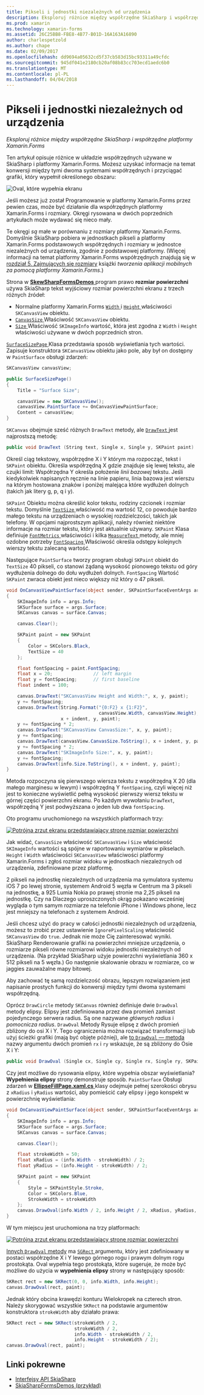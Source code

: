 ```yaml
---
title: Pikseli i jednostki niezależnych od urządzenia
description: Eksploruj różnice między współrzędne SkiaSharp i współrzędne platformy Xamarin.Forms
ms.prod: xamarin
ms.technology: xamarin-forms
ms.assetid: 26C25BB8-FBE8-4B77-B01D-16A163A16890
author: charlespetzold
ms.author: chape
ms.date: 02/09/2017
ms.openlocfilehash: dd9694a05632cd5f37cb583d15bc93311a49cfdc
ms.sourcegitcommit: 945df041e2180cb20af08b83cc703ecd1aedc6b0
ms.translationtype: MT
ms.contentlocale: pl-PL
ms.lasthandoff: 04/04/2018
---
```

# <a name="pixels-and-device-independent-units"></a>Pikseli i jednostki niezależnych od urządzenia

_Eksploruj różnice między współrzędne SkiaSharp i współrzędne platformy Xamarin.Forms_

Ten artykuł opisuje różnice w układzie współrzędnych używane w SkiaSharp i platformy Xamarin.Forms. Możesz uzyskać informacje na temat konwersji między tymi dwoma systemami współrzędnych i przyciągać grafiki, który wypełnił określonego obszaru:

![](pixels-images/screenfillexample.png "Oval, które wypełnia ekranu")

Jeśli możesz już został Programowanie w platformy Xamarin.Forms przez pewien czas, może być działanie dla współrzędnych platformy Xamarin.Forms i rozmiary. Okręgi rysowana w dwóch poprzednich artykułach może wydawać się nieco mały.

Te okręgi *są* małe w porównaniu z rozmiary platformy Xamarin.Forms. Domyślnie SkiaSharp pobiera w jednostkach pikseli a platformy Xamarin.Forms podstawowych współrzędnych i rozmiary w jednostce niezależnych od urządzenia, zgodnie z podstawowej platformy. (Więcej informacji na temat platformy Xamarin.Forms współrzędnych znajdują się w [rozdział 5. Zajmujących się rozmiary](~/xamarin-forms/creating-mobile-apps-xamarin-forms/summaries/chapter05.md) książki *tworzenia aplikacji mobilnych za pomocą platformy Xamarin.Forms*.)

Strona w [ **SkewSharpFormsDemos** ](https://developer.xamarin.com/samples/xamarin-forms/SkiaSharpForms/Demos/) program prawo **rozmiar powierzchni** używa SkiaSharp tekst wyjściowy rozmiar powierzchni ekranu z trzech różnych źródeł:

- Normalne platformy Xamarin.Forms [ `Width` ](https://developer.xamarin.com/api/property/Xamarin.Forms.VisualElement.Width/) i [ `Height` ](https://developer.xamarin.com/api/property/Xamarin.Forms.VisualElement.Height/) właściwości `SKCanvasView` obiektu.
- [ `CanvasSize` ](https://developer.xamarin.com/api/property/SkiaSharp.Views.Forms.SKCanvasView.CanvasSize/) Właściwość `SKCanvasView` obiektu.
- [ `Size` ](https://developer.xamarin.com/api/property/SkiaSharp.SKImageInfo.Size/) Właściwość `SKImageInfo` wartość, która jest zgodna z `Width` i `Height` właściwości używane w dwóch poprzednich stron.

[ `SurfaceSizePage` ](https://github.com/xamarin/xamarin-forms-samples/blob/master/SkiaSharpForms/SkiaSharpFormsDemos/SkiaSharpFormsDemos/SkiaSharpFormsDemos/Basics/SurfaceSizePage.cs) Klasa przedstawia sposób wyświetlania tych wartości. Zapisuje konstruktora `SKCanvasView` obiektu jako pole, aby był on dostępny w `PaintSurface` obsługi zdarzeń:

```csharp
SKCanvasView canvasView;

public SurfaceSizePage()
{
    Title = "Surface Size";

    canvasView = new SKCanvasView();
    canvasView.PaintSurface += OnCanvasViewPaintSurface;
    Content = canvasView;
}
```

`SKCanvas` obejmuje sześć różnych `DrawText` metody, ale [ `DrawText` ](https://developer.xamarin.com/api/member/SkiaSharp.SKCanvas.DrawText/p/System.String/System.Single/System.Single/SkiaSharp.SKPaint/) jest najprostszą metodę:

```csharp
public void DrawText (String text, Single x, Single y, SKPaint paint)
```

Określ ciąg tekstowy, współrzędne X i Y którym ma rozpocząć, tekst i `SKPaint` obiektu. Określa współrzędną X gdzie znajduje się lewej tekstu, ale czujki limit: Współrzędna Y określa położenie *linii bazowej* tekstu. Jeśli kiedykolwiek napisanych ręcznie na linie papieru, linia bazowa jest wierszu na którym hostowana znaków i poniżej malejąca które wydłużeń dolnych (takich jak litery g, p, q i y).

`SKPaint` Obiektu można określić kolor tekstu, rodziny czcionek i rozmiar tekstu. Domyślnie [ `TextSize` ](https://developer.xamarin.com/api/property/SkiaSharp.SKPaint.TextSize/) właściwość ma wartość 12, co powoduje bardzo małego tekstu na urządzeniach o wysokiej rozdzielczości, takich jak telefony. W opcjami najprostszym aplikacji, należy również niektóre informacje na rozmiar tekstu, który jest aktualnie używany. `SKPaint` Klasa definiuje [ `FontMetrics` ](https://developer.xamarin.com/api/property/SkiaSharp.SKPaint.FontMetrics/) właściwości i kilka [ `MeasureText` ](https://developer.xamarin.com/api/member/SkiaSharp.SKPaint.MeasureText/p/System.String/) metody, ale mniej ozdobne potrzeby [ `FontSpacing` ](https://developer.xamarin.com/api/property/SkiaSharp.SKPaint.FontSpacing/) Właściwość określa odstępy kolejnych wierszy tekstu zalecaną wartość.

Następujące `PaintSurface` tworzy program obsługi `SKPaint` obiekt do `TextSize` 40 pikseli, co stanowi żądaną wysokość pionowego tekstu od góry wydłużenia dolnego do dołu wydłużeń dolnych. `FontSpacing` Wartość `SKPaint` zwraca obiekt jest nieco większy niż który o 47 pikseli.

```csharp
void OnCanvasViewPaintSurface(object sender, SKPaintSurfaceEventArgs args)
{
    SKImageInfo info = args.Info;
    SKSurface surface = args.Surface;
    SKCanvas canvas = surface.Canvas;

    canvas.Clear();

    SKPaint paint = new SKPaint
    {
        Color = SKColors.Black,
        TextSize = 40
    };

    float fontSpacing = paint.FontSpacing;
    float x = 20;               // left margin
    float y = fontSpacing;      // first baseline
    float indent = 100;

    canvas.DrawText("SKCanvasView Height and Width:", x, y, paint);
    y += fontSpacing;
    canvas.DrawText(String.Format("{0:F2} x {1:F2}",
                                  canvasView.Width, canvasView.Height),
                    x + indent, y, paint);
    y += fontSpacing * 2;
    canvas.DrawText("SKCanvasView CanvasSize:", x, y, paint);
    y += fontSpacing;
    canvas.DrawText(canvasView.CanvasSize.ToString(), x + indent, y, paint);
    y += fontSpacing * 2;
    canvas.DrawText("SKImageInfo Size:", x, y, paint);
    y += fontSpacing;
    canvas.DrawText(info.Size.ToString(), x + indent, y, paint);
}
```

Metoda rozpoczyna się pierwszego wiersza tekstu z współrzędną X 20 (dla małego marginesu w lewym) i współrzędną Y `fontSpacing`, czyli więcej niż jest to konieczne wyświetlić pełną wysokość pierwszy wiersz tekstu w górnej części powierzchni ekranu. Po każdym wywołaniu `DrawText`, współrzędną Y jest podwyższana o jeden lub dwa `fontSpacing`.

Oto programu uruchomionego na wszystkich platformach trzy:

[![](pixels-images/surfacesize-small.png "Potrójna zrzut ekranu przedstawiający stronę rozmiar powierzchni")](pixels-images/surfacesize-large.png#lightbox "Potrójna zrzut ekranu przedstawiający powierzchni rozmiaru strony")

Jak widać, `CanvasSize` właściwość `SKCanvasView` i `Size` właściwość `SKImageInfo` wartości są spójne w raportowaniu wymiarów w pikselach. `Height` i `Width` właściwości `SKCanvasView` właściwości platformy Xamarin.Forms i zgłoś rozmiar widoku w jednostkach niezależnych od urządzenia, zdefiniowane przez platformę.

2 pikseli na jednostkę niezależnych od urządzenia ma symulatora systemu iOS 7 po lewej stronie, systemem Android 5 węzła w Centrum ma 3 pikseli na jednostkę, a 925 Lumia Nokia po prawej stronie ma 2,25 pikseli na jednostkę. Czy na Dlaczego uproszczonych okrąg pokazano wcześniej wygląda o tym samym rozmiarze na telefonie iPhone i Windows phone, lecz jest mniejszy na telefonach z systemem Android.

Jeśli chcesz użyć do pracy w całości jednostki niezależnych od urządzenia, możesz to zrobić przez ustawienie `IgnorePixelScaling` właściwość `SKCanvasView` do `true`. Jednak nie może Cię zainteresować wyniki. SkiaSharp Renderowanie grafiki na powierzchni mniejsze urządzenia, o rozmiarze pikseli równe rozmiarowi widoku jednostki niezależnych od urządzenia. (Na przykład SkiaSharp użyje powierzchni wyświetlania 360 x 512 pikseli na 5 węzła.) Go następnie skalowanie obrazu w rozmiarze, co w jaggies zauważalne mapy bitowej.

Aby zachować tę samą rozdzielczość obrazu, lepszym rozwiązaniem jest napisanie prostych funkcji do konwersji między tymi dwoma systemami współrzędną.

Oprócz `DrawCircle` metody `SKCanvas` również definiuje dwie `DrawOval` metody elipsy. Elipsy jest zdefiniowana przez dwa promień zamiast pojedynczego serwera radius. Są one nazywane *głównych radius* i *pomocnicza radius*. `DrawOval` Metody Rysuje elipsę z dwóch promień zbliżony do osi X i Y. Tego ograniczenia można rozwiązać transformacji lub użyj ścieżki grafiki (mają być objęte później), ale [to `DrawOval` — metoda](https://developer.xamarin.com/api/member/SkiaSharp.SKCanvas.DrawOval/p/System.Single/System.Single/System.Single/System.Single/SkiaSharp.SKPaint/) nazwy argumentu dwóch promień `rx` i `ry` wskazuje, że są zbliżony do Osie X i Y:

```csharp
public void DrawOval (Single cx, Single cy, Single rx, Single ry, SKPaint paint)
```

Czy jest możliwe do rysowania elipsy, które wypełnia obszar wyświetlania? **Wypełnienia elipsy** strony demonstruje sposób. `PaintSurface` Obsługi zdarzeń w [ **EllipseFillPage.xaml.cs** ](https://github.com/xamarin/xamarin-forms-samples/blob/master/SkiaSharpForms/SkiaSharpFormsDemos/SkiaSharpFormsDemos/SkiaSharpFormsDemos/Basics/EllipseFillPage.xaml.cs) klasy odejmuje pełnej szerokości obrysu z `xRadius` i `yRadius` wartości, aby pomieścić cały elipsy i jego konspekt w powierzchnię wyświetlania:

```csharp
void OnCanvasViewPaintSurface(object sender, SKPaintSurfaceEventArgs args)
{
    SKImageInfo info = args.Info;
    SKSurface surface = args.Surface;
    SKCanvas canvas = surface.Canvas;

    canvas.Clear();

    float strokeWidth = 50;
    float xRadius = (info.Width - strokeWidth) / 2;
    float yRadius = (info.Height - strokeWidth) / 2;

    SKPaint paint = new SKPaint
    {
        Style = SKPaintStyle.Stroke,
        Color = SKColors.Blue,
        StrokeWidth = strokeWidth
    };
    canvas.DrawOval(info.Width / 2, info.Height / 2, xRadius, yRadius, paint);
}
```

W tym miejscu jest uruchomiona na trzy platformach:

[![](pixels-images/ellipsefill-small.png "Potrójna zrzut ekranu przedstawiający stronę rozmiar powierzchni")](pixels-images/ellipsefill-large.png#lightbox "Potrójna zrzut ekranu przedstawiający powierzchni rozmiaru strony")

[Innych `DrawOval` metody](https://developer.xamarin.com/api/member/SkiaSharp.SKCanvas.DrawOval/p/SkiaSharp.SKRect/SkiaSharp.SKPaint/) ma [ `SGRect` ](https://developer.xamarin.com/api/type/SkiaSharp.SKRect/) argumentu, który jest zdefiniowany w postaci współrzędne X i Y lewego górnego rogu i prawym dolnym rogu prostokąta. Oval wypełnia tego prostokąta, które sugeruje, że może być możliwe do użycia w **wypełnienia elipsy** strony w następujący sposób:

```csharp
SKRect rect = new SKRect(0, 0, info.Width, info.Height);
canvas.DrawOval(rect, paint);
```

Jednak który obcina krawędzi konturu Wielokropek na czterech stron. Należy skorygować wszystkie `SKRect` na podstawie argumentów konstruktora `strokeWidth` aby działało prawa:

```csharp
SKRect rect = new SKRect(strokeWidth / 2,
                         strokeWidth / 2,
                         info.Width - strokeWidth / 2,
                         info.Height - strokeWidth / 2);
canvas.DrawOval(rect, paint);
```


## <a name="related-links"></a>Linki pokrewne

- [Interfejsy API SkiaSharp](https://developer.xamarin.com/api/root/SkiaSharp/)
- [SkiaSharpFormsDemos (przykład)](https://developer.xamarin.com/samples/xamarin-forms/SkiaSharpForms/Demos/)
